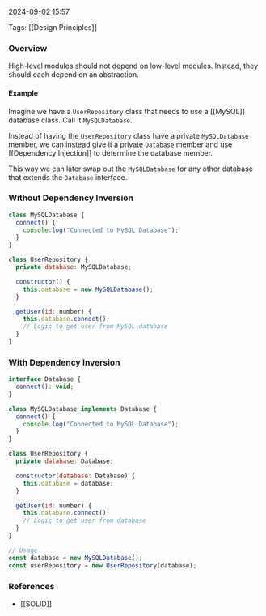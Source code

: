 
2024-09-02 15:57

Tags: [[Design Principles]]

### Overview
High-level modules should not depend on low-level modules. Instead, they should each depend on an abstraction.

#### Example
Imagine we have a `UserRepository` class that needs to use a [[MySQL]] database class. Call it `MySQLDatabase`.

Instead of having the `UserRepository` class have a private `MySQLDatabase` member, we can instead give it a private `Database` member and use [[Dependency Injection]] to determine the database member.

This way we can later swap out the `MySQLDatabase` for any other database that extends the `Database` interface.

### Without Dependency Inversion
```javascript
class MySQLDatabase {
  connect() {
    console.log("Connected to MySQL Database");
  }
}

class UserRepository {
  private database: MySQLDatabase;

  constructor() {
    this.database = new MySQLDatabase();
  }

  getUser(id: number) {
    this.database.connect();
    // Logic to get user from MySQL database
  }
}
```

### With Dependency Inversion
```javascript
interface Database {
  connect(): void;
}

class MySQLDatabase implements Database {
  connect() {
    console.log("Connected to MySQL Database");
  }
}

class UserRepository {
  private database: Database;

  constructor(database: Database) {
    this.database = database;
  }

  getUser(id: number) {
    this.database.connect();
    // Logic to get user from database
  }
}

// Usage
const database = new MySQLDatabase();
const userRepository = new UserRepository(database);
```

### References
- [[SOLID]]
